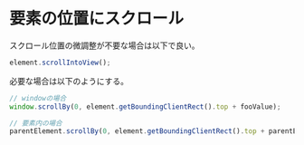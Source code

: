 # 要素の位置にスクロール

スクロール位置の微調整が不要な場合は以下で良い。

```js
element.scrollIntoView();
```

必要な場合は以下のようにする。

```js
// windowの場合
window.scrollBy(0, element.getBoundingClientRect().top + fooValue);

// 要素内の場合
parentElement.scrollBy(0, element.getBoundingClientRect().top + parentElement.offsetTop + fooValue);
```
